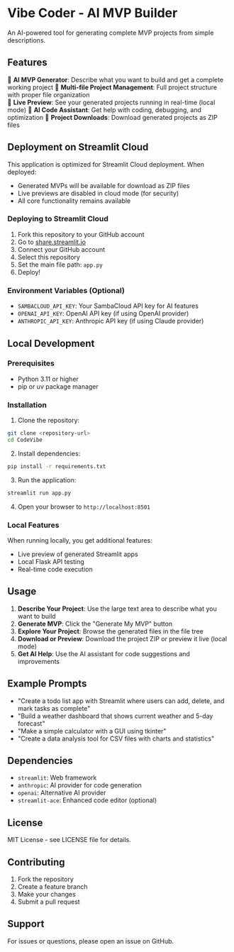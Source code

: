 # Vibe Coder - AI MVP Builder

An AI-powered tool for generating complete MVP projects from simple descriptions.

## Features

🚀 **AI MVP Generator**: Describe what you want to build and get a complete working project
📁 **Multi-file Project Management**: Full project structure with proper file organization  
👀 **Live Preview**: See your generated projects running in real-time (local mode)
🤖 **AI Code Assistant**: Get help with coding, debugging, and optimization
💾 **Project Downloads**: Download generated projects as ZIP files

## Deployment on Streamlit Cloud

This application is optimized for Streamlit Cloud deployment. When deployed:

- Generated MVPs will be available for download as ZIP files
- Live previews are disabled in cloud mode (for security)
- All core functionality remains available

### Deploying to Streamlit Cloud

1. Fork this repository to your GitHub account
2. Go to [share.streamlit.io](https://share.streamlit.io)
3. Connect your GitHub account
4. Select this repository
5. Set the main file path: `app.py`
6. Deploy!

### Environment Variables (Optional)

- `SAMBACLOUD_API_KEY`: Your SambaCloud API key for AI features
- `OPENAI_API_KEY`: OpenAI API key (if using OpenAI provider)
- `ANTHROPIC_API_KEY`: Anthropic API key (if using Claude provider)

## Local Development

### Prerequisites

- Python 3.11 or higher
- pip or uv package manager

### Installation

1. Clone the repository:
```bash
git clone <repository-url>
cd CodeVibe
```

2. Install dependencies:
```bash
pip install -r requirements.txt
```

3. Run the application:
```bash
streamlit run app.py
```

4. Open your browser to `http://localhost:8501`

### Local Features

When running locally, you get additional features:
- Live preview of generated Streamlit apps
- Local Flask API testing
- Real-time code execution

## Usage

1. **Describe Your Project**: Use the large text area to describe what you want to build
2. **Generate MVP**: Click the "Generate My MVP" button
3. **Explore Your Project**: Browse the generated files in the file tree
4. **Download or Preview**: Download the project ZIP or preview it live (local mode)
5. **Get AI Help**: Use the AI assistant for code suggestions and improvements

## Example Prompts

- "Create a todo list app with Streamlit where users can add, delete, and mark tasks as complete"
- "Build a weather dashboard that shows current weather and 5-day forecast"
- "Make a simple calculator with a GUI using tkinter"
- "Create a data analysis tool for CSV files with charts and statistics"

## Dependencies

- `streamlit`: Web framework
- `anthropic`: AI provider for code generation
- `openai`: Alternative AI provider
- `streamlit-ace`: Enhanced code editor (optional)

## License

MIT License - see LICENSE file for details.

## Contributing

1. Fork the repository
2. Create a feature branch
3. Make your changes
4. Submit a pull request

## Support

For issues or questions, please open an issue on GitHub.
